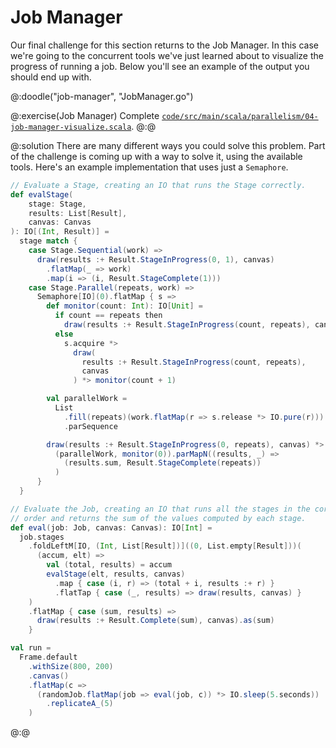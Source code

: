 # Job Manager

Our final challenge for this section returns to the Job Manager. In this case we're going to the concurrent tools we've just learned about to visualize the progress of running a job. Below you'll see an example of the output you should end up with.

@:doodle("job-manager", "JobManager.go")

@:exercise(Job Manager)
Complete [`code/src/main/scala/parallelism/04-job-manager-visualize.scala`][job-manager].
@:@

@:solution
There are many different ways you could solve this problem. Part of the challenge is coming up with a way to solve it, using the available tools. Here's an example implementation that uses just a `Semaphore`.

```scala
// Evaluate a Stage, creating an IO that runs the Stage correctly.
def evalStage(
    stage: Stage,
    results: List[Result],
    canvas: Canvas
): IO[(Int, Result)] =
  stage match {
    case Stage.Sequential(work) =>
      draw(results :+ Result.StageInProgress(0, 1), canvas)
        .flatMap(_ => work)
        .map(i => (i, Result.StageComplete(1)))
    case Stage.Parallel(repeats, work) =>
      Semaphore[IO](0).flatMap { s =>
        def monitor(count: Int): IO[Unit] =
          if count == repeats then
            draw(results :+ Result.StageInProgress(count, repeats), canvas)
          else
            s.acquire *>
              draw(
                results :+ Result.StageInProgress(count, repeats),
                canvas
              ) *> monitor(count + 1)

        val parallelWork =
          List
            .fill(repeats)(work.flatMap(r => s.release *> IO.pure(r)))
            .parSequence

        draw(results :+ Result.StageInProgress(0, repeats), canvas) *>
          (parallelWork, monitor(0)).parMapN((results, _) =>
            (results.sum, Result.StageComplete(repeats))
          )
      }
  }

// Evaluate the Job, creating an IO that runs all the stages in the correct
// order and returns the sum of the values computed by each stage.
def eval(job: Job, canvas: Canvas): IO[Int] =
  job.stages
    .foldLeftM[IO, (Int, List[Result])]((0, List.empty[Result]))(
      (accum, elt) =>
        val (total, results) = accum
        evalStage(elt, results, canvas)
          .map { case (i, r) => (total + i, results :+ r) }
          .flatTap { case (_, results) => draw(results, canvas) }
    )
    .flatMap { case (sum, results) =>
      draw(results :+ Result.Complete(sum), canvas).as(sum)
    }

val run =
  Frame.default
    .withSize(800, 200)
    .canvas()
    .flatMap(c =>
      (randomJob.flatMap(job => eval(job, c)) *> IO.sleep(5.seconds))
        .replicateA_(5)
    )
```
@:@


[job-manager]: https://github.com/creativescala/cats-effect-tutorial/blob/main/code/src/main/scala/parallelism/04-job-manager-visualize.scala
